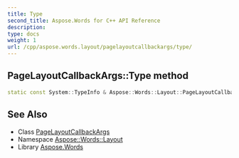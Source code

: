 ```yaml
---
title: Type
second_title: Aspose.Words for C++ API Reference
description: 
type: docs
weight: 1
url: /cpp/aspose.words.layout/pagelayoutcallbackargs/type/
---
```

## PageLayoutCallbackArgs::Type method




```cpp
static const System::TypeInfo & Aspose::Words::Layout::PageLayoutCallbackArgs::Type()
```

## See Also

* Class [PageLayoutCallbackArgs](../)
* Namespace [Aspose::Words::Layout](../../)
* Library [Aspose.Words](../../../)
